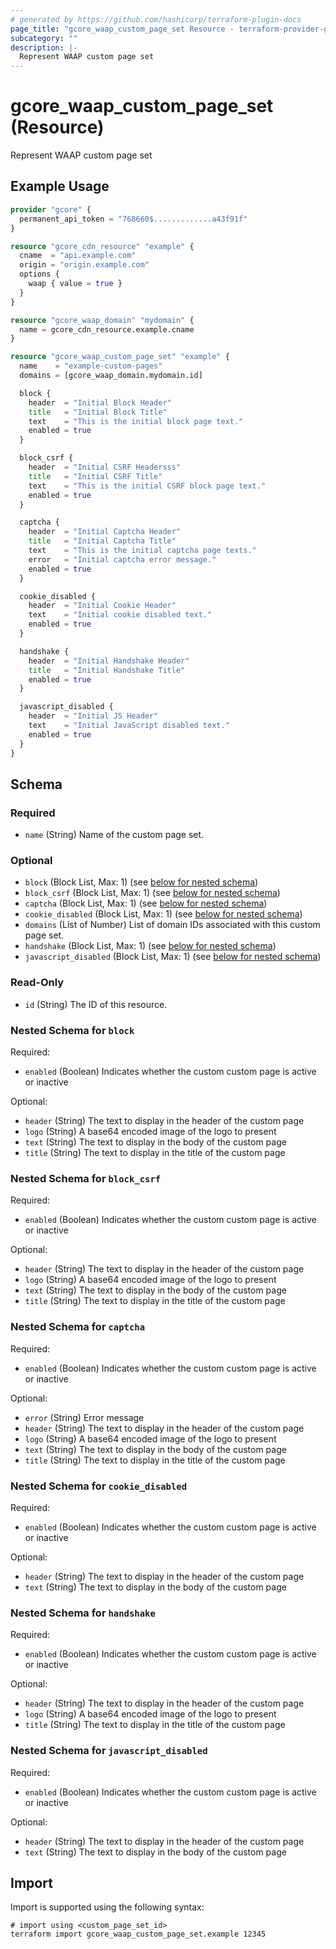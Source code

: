 ```yaml
---
# generated by https://github.com/hashicorp/terraform-plugin-docs
page_title: "gcore_waap_custom_page_set Resource - terraform-provider-gcore"
subcategory: ""
description: |-
  Represent WAAP custom page set
---
```


# gcore_waap_custom_page_set (Resource)

Represent WAAP custom page set

## Example Usage

```terraform
provider "gcore" {
  permanent_api_token = "768660$.............a43f91f"
}

resource "gcore_cdn_resource" "example" {
  cname  = "api.example.com"
  origin = "origin.example.com"
  options {
    waap { value = true }
  }
}

resource "gcore_waap_domain" "mydomain" {
  name = gcore_cdn_resource.example.cname
}

resource "gcore_waap_custom_page_set" "example" {
  name    = "example-custom-pages"
  domains = [gcore_waap_domain.mydomain.id]

  block {
    header  = "Initial Block Header"
    title   = "Initial Block Title"
    text    = "This is the initial block page text."
    enabled = true
  }

  block_csrf {
    header  = "Initial CSRF Headersss"
    title   = "Initial CSRF Title"
    text    = "This is the initial CSRF block page text."
    enabled = true
  }

  captcha {
    header  = "Initial Captcha Header"
    title   = "Initial Captcha Title"
    text    = "This is the initial captcha page texts."
    error   = "Initial captcha error message."
    enabled = true
  }

  cookie_disabled {
    header  = "Initial Cookie Header"
    text    = "Initial cookie disabled text."
    enabled = true
  }

  handshake {
    header  = "Initial Handshake Header"
    title   = "Initial Handshake Title"
    enabled = true
  }

  javascript_disabled {
    header  = "Initial JS Header"
    text    = "Initial JavaScript disabled text."
    enabled = true
  }
}
```

<!-- schema generated by tfplugindocs -->
## Schema

### Required

- `name` (String) Name of the custom page set.

### Optional

- `block` (Block List, Max: 1) (see [below for nested schema](#nestedblock--block))
- `block_csrf` (Block List, Max: 1) (see [below for nested schema](#nestedblock--block_csrf))
- `captcha` (Block List, Max: 1) (see [below for nested schema](#nestedblock--captcha))
- `cookie_disabled` (Block List, Max: 1) (see [below for nested schema](#nestedblock--cookie_disabled))
- `domains` (List of Number) List of domain IDs associated with this custom page set.
- `handshake` (Block List, Max: 1) (see [below for nested schema](#nestedblock--handshake))
- `javascript_disabled` (Block List, Max: 1) (see [below for nested schema](#nestedblock--javascript_disabled))

### Read-Only

- `id` (String) The ID of this resource.

<a id="nestedblock--block"></a>
### Nested Schema for `block`

Required:

- `enabled` (Boolean) Indicates whether the custom custom page is active or inactive

Optional:

- `header` (String) The text to display in the header of the custom page
- `logo` (String) A base64 encoded image of the logo to present
- `text` (String) The text to display in the body of the custom page
- `title` (String) The text to display in the title of the custom page


<a id="nestedblock--block_csrf"></a>
### Nested Schema for `block_csrf`

Required:

- `enabled` (Boolean) Indicates whether the custom custom page is active or inactive

Optional:

- `header` (String) The text to display in the header of the custom page
- `logo` (String) A base64 encoded image of the logo to present
- `text` (String) The text to display in the body of the custom page
- `title` (String) The text to display in the title of the custom page


<a id="nestedblock--captcha"></a>
### Nested Schema for `captcha`

Required:

- `enabled` (Boolean) Indicates whether the custom custom page is active or inactive

Optional:

- `error` (String) Error message
- `header` (String) The text to display in the header of the custom page
- `logo` (String) A base64 encoded image of the logo to present
- `text` (String) The text to display in the body of the custom page
- `title` (String) The text to display in the title of the custom page


<a id="nestedblock--cookie_disabled"></a>
### Nested Schema for `cookie_disabled`

Required:

- `enabled` (Boolean) Indicates whether the custom custom page is active or inactive

Optional:

- `header` (String) The text to display in the header of the custom page
- `text` (String) The text to display in the body of the custom page


<a id="nestedblock--handshake"></a>
### Nested Schema for `handshake`

Required:

- `enabled` (Boolean) Indicates whether the custom custom page is active or inactive

Optional:

- `header` (String) The text to display in the header of the custom page
- `logo` (String) A base64 encoded image of the logo to present
- `title` (String) The text to display in the title of the custom page


<a id="nestedblock--javascript_disabled"></a>
### Nested Schema for `javascript_disabled`

Required:

- `enabled` (Boolean) Indicates whether the custom custom page is active or inactive

Optional:

- `header` (String) The text to display in the header of the custom page
- `text` (String) The text to display in the body of the custom page

## Import

Import is supported using the following syntax:

```shell
# import using <custom_page_set_id>
terraform import gcore_waap_custom_page_set.example 12345
```
